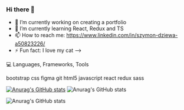 ### Hi there 👋

- 🔭 I’m currently working on creating a portfolio
- 🌱 I’m currently learning React, Redux and TS
- 📫 How to reach me: https://www.linkedin.com/in/szymon-dziewa-a50823226/
- ⚡ Fun fact: I love my cat 
-->


💻 Languages, Frameworks, Tools

bootstrap css figma git html5 javascript react redux sass 

[![Anurag's GitHub stats](https://github-readme-stats.vercel.app/api?username=Szymofcion)](https://github.com/anuraghazra/github-readme-stats)
![Anurag's GitHub stats](https://github-readme-stats.vercel.app/api?username=anuraghazra&hide=contribs,prs)

![Anurag's GitHub stats](https://github-readme-stats.vercel.app/api?username=Szymofcion&show_icons=true&theme=transparent)
